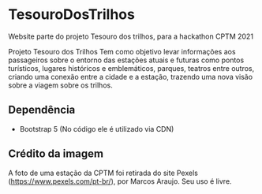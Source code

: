 # TesouroDosTrilhos
Website parte do projeto Tesouro dos trilhos, para a hackathon CPTM 2021

Projeto Tesouro dos Trilhos Tem como objetivo levar informações aos passageiros sobre o entorno das estações atuais e futuras como pontos turísticos, lugares históricos e emblemáticos, parques, teatros entre outros, criando uma conexão entre a cidade e a estação, trazendo uma nova visão sobre a viagem sobre os trilhos.

## Dependência

- Bootstrap 5 (No código ele é utilizado via CDN)

## Crédito da imagem 

A foto de uma estação da CPTM foi retirada do site Pexels (https://www.pexels.com/pt-br/), por Marcos Araujo. Seu uso é livre.

